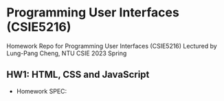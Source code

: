 # Programming User Interfaces (CSIE5216)
Homework Repo for Programming User Interfaces (CSIE5216)
Lectured by Lung-Pang Cheng, NTU CSIE
2023 Spring

## HW1: HTML, CSS and JavaScript
- Homework SPEC: 
